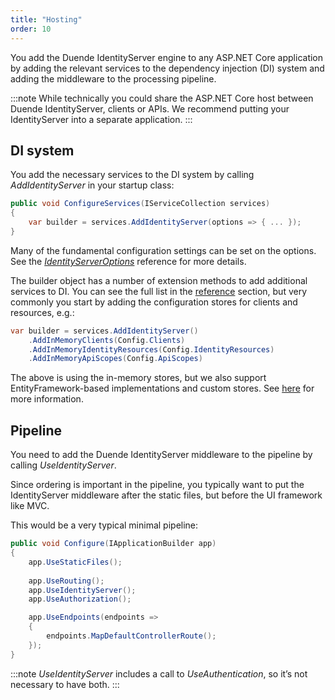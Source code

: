 ```yaml
---
title: "Hosting"
order: 10
---
```


You add the Duende IdentityServer engine to any ASP.NET Core application by adding the relevant services to the dependency injection (DI) system and adding the middleware to the processing pipeline.

:::note
While technically you could share the ASP.NET Core host between Duende IdentityServer, clients or APIs. We recommend putting your IdentityServer into a separate application.
:::

## DI system
You add the necessary services to the  DI system by calling *AddIdentityServer* in your startup class:

```cs
public void ConfigureServices(IServiceCollection services)
{
    var builder = services.AddIdentityServer(options => { ... });
}
```

Many of the fundamental configuration settings can be set on the options. See the *[IdentityServerOptions](/identityserver/v6/reference/options)* reference for more details.

The builder object has a number of extension methods to add additional services to DI.
You can see the full list in the [reference](/identityserver/v6/reference/di) section, but very commonly you start by adding the configuration stores for clients and resources, e.g.:

```cs
var builder = services.AddIdentityServer()
    .AddInMemoryClients(Config.Clients)
    .AddInMemoryIdentityResources(Config.IdentityResources)
    .AddInMemoryApiScopes(Config.ApiScopes)
```

The above is using the in-memory stores, but we also support EntityFramework-based implementations and custom stores. See [here](/identityserver/v6/data) for more information.

## Pipeline
You need to add the Duende IdentityServer middleware to the pipeline by calling *UseIdentityServer*.

Since ordering is important in the pipeline, you typically want to put the IdentityServer middleware after the static files, but before the UI framework like MVC.

This would be a very typical minimal pipeline:

```cs
public void Configure(IApplicationBuilder app)
{
    app.UseStaticFiles();
    
    app.UseRouting();
    app.UseIdentityServer();
    app.UseAuthorization();

    app.UseEndpoints(endpoints =>
    {
        endpoints.MapDefaultControllerRoute();
    });
}
```

:::note
*UseIdentityServer* includes a call to *UseAuthentication*, so it’s not necessary to have both.
:::

